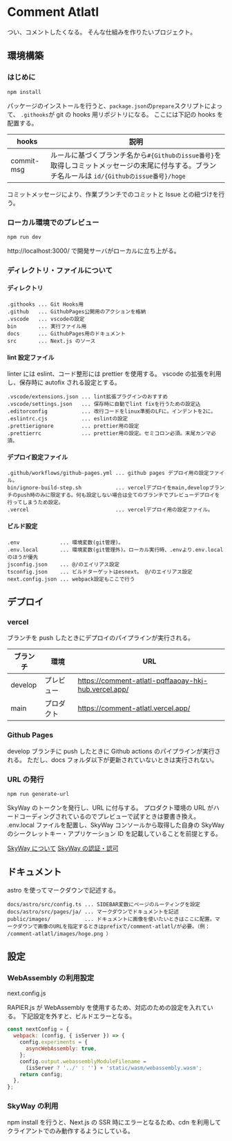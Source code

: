 # Comment Atlatl

つい、コメントしたくなる。
そんな仕組みを作りたいプロジェクト。

## 環境構築

### はじめに

```
npm install
```

パッケージのインストールを行うと、`package.json`の`prepare`スクリプトによって、
`.githooks`が git の hooks 用リポジトリになる。
ここには下記の hooks を配置する。

| hooks      | 説明                                                                                                                                           |
| ---------- | ---------------------------------------------------------------------------------------------------------------------------------------------- |
| commit-msg | ルールに基づくブランチ名から`#{Githubのissue番号}`を取得しコミットメッセージの末尾に付与する。ブランチ名ルールは `id/{Githubのissue番号}/hoge` |

コミットメッセージにより、作業ブランチでのコミットと Issue との紐づけを行う。

### ローカル環境でのプレビュー

```
npm run dev
```

http://localhost:3000/ で開発サーバがローカルに立ち上がる。

### ディレクトリ・ファイルについて

#### ディレクトリ

```
.githooks ... Git Hooks用
.github   ... GithubPages公開用のアクションを格納
.vscode   ... vscodeの設定
bin       ... 実行ファイル用
docs      ... GithubPages用のドキュメント
src       ... Next.js のソース
```

#### lint 設定ファイル

linter には eslint、コード整形には prettier を使用する。
vscode の拡張を利用し、保存時に autofix される設定とする。

```
.vscode/extensions.json ... lint拡張プラグインのおすすめ
.vscode/settings.json   ... 保存時に自動でlint fixを行うための設定込
.editorconfig           ... 改行コードをlinux準拠のLFに。インデントを2に。
.eslintrc.cjs           ... eslintの設定
.prettierignore         ... prettier用の設定
.prettierrc             ... prettier用の設定。セミコロン必須。末尾カンマ必須。
```

#### デプロイ設定ファイル

```
.github/workflows/github-pages.yml ... github pages デプロイ用の設定ファイル。
bin/ignore-build-step.sh           ... vercelデプロイをmain,developブランチのpush時のみに限定する。何も設定しない場合は全てのブランチでプレビューデプロイを行ってしまうため設定。
.vercel                            ... vercelデプロイ用の設定ファイル。
```

#### ビルド設定

```
.env             ... 環境変数(git管理)。
.env.local       ... 環境変数(git管理外)。ローカル実行時、.envより.env.localのほうが優先
jsconfig.json    ... @/のエイリアス設定
tsconfig.json    ... ビルドターゲットはesnext。 @/のエイリアス設定
next.config.json ... webpack設定もここで行う
```

## デプロイ

### vercel

ブランチを push したときにデプロイのパイプラインが実行される。

| ブランチ | 環境       | URL                                                  |
| -------- | ---------- | ---------------------------------------------------- |
| develop  | プレビュー | https://comment-atlatl-pqffaaoay-hkj-hub.vercel.app/ |
| main     | プロダクト | https://comment-atlatl.vercel.app/                   |

### Github Pages

develop ブランチに push したときに Github actions のパイプラインが実行される。
ただし、docs フォルダ以下が更新されていないときは実行されない。

### URL の発行

```
npm run generate-url
```

SkyWay のトークンを発行し、URL に付与する。
プロダクト環境の URL がハードコーディングされているのでプレビューで試すときは要書き換え。
.env.local ファイルを配置し、SkyWay コンソールから取得した自身の SkyWay のシークレットキー・アプリケーション ID を記載していることを前提とする。

[SkyWay について](https://skyway.ntt.com/ja/docs/user-guide/introduction/)
[SkyWay の認証・認可](https://skyway.ntt.com/ja/docs/user-guide/authentication/)

## ドキュメント

astro を使ってマークダウンで記述する。

```
docs/astro/src/config.ts ... SIDEBAR変数にページのルーティングを設定
docs/astro/src/pages/ja/ ... マークダウンでドキュメントを記述
public/images/           ... ドキュメントに画像を使いたいときはここに配置。マークダウンで画像のURLを指定するときはprefixで/comment-atlatl/が必要。（例： /comment-atlatl/images/hoge.png ）
```

## 設定

### WebAssembly の利用設定

next.config.js

RAPIER.js が WebAssembly を使用するため、対応のための設定を入れている。
下記設定を外すと、ビルドエラーとなる。

```js
const nextConfig = {
  webpack: (config, { isServer }) => {
    config.experiments = {
      asyncWebAssembly: true,
    };
    config.output.webassemblyModuleFilename =
      (isServer ? '../' : '') + 'static/wasm/webassembly.wasm';
    return config;
  },
};
```

### SkyWay の利用

npm install を行うと、Next.js の SSR 時にエラーとなるため、cdn を利用してクライアントでのみ動作するようにしている。

